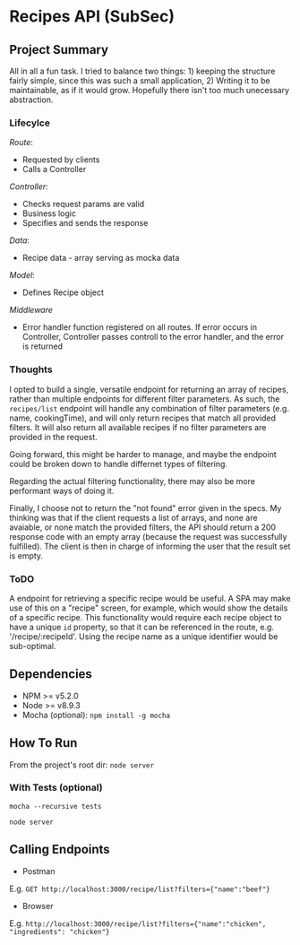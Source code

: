 # Recipes API (SubSec)

## Project Summary

All in all a fun task. I tried to balance two things: 1) keeping the structure fairly simple, since this was such a small application, 2) Writing it to be 
maintainable, as if it would grow. Hopefully there isn't too much unecessary abstraction.

### Lifecylce

*Route*:

- Requested by clients
- Calls a Controller


*Controller*:

- Checks request params are valid
- Business logic
- Specifies and sends the response


*Data*:

- Recipe data - array serving as mocka data


*Model*:

- Defines Recipe object


*Middleware*

- Error handler function registered on all routes. If error occurs in Controller, Controller passes controll to the error handler, and the error is returned

### Thoughts

I opted to build a single, versatile endpoint for returning an array of recipes, rather than multiple endpoints for different filter parameters.
As such, the `recipes/list` endpoint will handle any combination of filter parameters (e.g. name, cookingTime), and will only return recipes 
that match all provided filters. It will also return all available recipes if no filter parameters are provided in the request.

Going forward, this might be harder to manage, and maybe the endpoint could be broken down to handle differnet types of filtering.

Regarding the actual filtering functionality, there may also be more performant ways of doing it.

Finally, I choose not to return the "not found" error given in the specs. My thinking was that if the client requests a list of arrays,
and none are avaiable, or none match the provided filters, the API should return a 200 response code with an empty array (because
the request was successfully fulfilled). The client is then in charge of informing the user that the result set is empty.

### ToDO

A endpoint for retrieving a specific recipe would be useful. A SPA may make use of this on a "recipe" screen, for example, 
which would show the details of a specific recipe. This functionality would require each recipe object to have a unique `id` property, 
so that it can be referenced in the route, e.g. '/recipe/:recipeId'. Using the recipe name as a unique identifier would be sub-optimal.

## Dependencies

- NPM >= v5.2.0
- Node >= v8.9.3
- Mocha (optional): `npm install -g mocha`

## How To Run

From the project's root dir: `node server`


### With Tests (optional)

`mocha --recursive tests`

`node server`


## Calling Endpoints

- Postman

E.g. `GET http://localhost:3000/recipe/list?filters={"name":"beef"}`

- Browser

E.g. `http://localhost:3000/recipe/list?filters={"name":"chicken", "ingredients": "chicken"}`